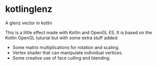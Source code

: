# kotlinglenz
A glenz vector in kotlin

This is a little effect made with Kotlin and OpenGL ES. It is based on the Kotlin OpenGL tuturial but with some extra stuff added:

- Some matrix multiplications for rotation and scaling.
- Vertex shader that can manipulate individual vertices.
- Some creative use of face culling and blending.
